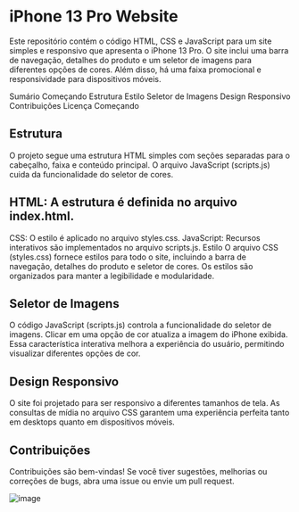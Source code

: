 # iPhone 13 Pro Website
Este repositório contém o código HTML, CSS e JavaScript para um site simples e responsivo que apresenta o iPhone 13 Pro. O site inclui uma barra de navegação, detalhes do produto e um seletor de imagens para diferentes opções de cores. Além disso, há uma faixa promocional e responsividade para dispositivos móveis.

Sumário
Começando
Estrutura
Estilo
Seletor de Imagens
Design Responsivo
Contribuições
Licença
Começando

## Estrutura
O projeto segue uma estrutura HTML simples com seções separadas para o cabeçalho, faixa e conteúdo principal. O arquivo JavaScript (scripts.js) cuida da funcionalidade do seletor de cores.

## HTML: A estrutura é definida no arquivo index.html.
CSS: O estilo é aplicado no arquivo styles.css.
JavaScript: Recursos interativos são implementados no arquivo scripts.js.
Estilo
O arquivo CSS (styles.css) fornece estilos para todo o site, incluindo a barra de navegação, detalhes do produto e seletor de cores. Os estilos são organizados para manter a legibilidade e modularidade.

## Seletor de Imagens
O código JavaScript (scripts.js) controla a funcionalidade do seletor de imagens. Clicar em uma opção de cor atualiza a imagem do iPhone exibida. Essa característica interativa melhora a experiência do usuário, permitindo visualizar diferentes opções de cor.

## Design Responsivo
O site foi projetado para ser responsivo a diferentes tamanhos de tela. As consultas de mídia no arquivo CSS garantem uma experiência perfeita tanto em desktops quanto em dispositivos móveis.

## Contribuições
Contribuições são bem-vindas! Se você tiver sugestões, melhorias ou correções de bugs, abra uma issue ou envie um pull request. 

![image](https://github.com/Fabio-Argona/Clone-site-Iphone-13/assets/128233610/765eae00-a1a8-4222-8c11-e7caf4f0644d)
